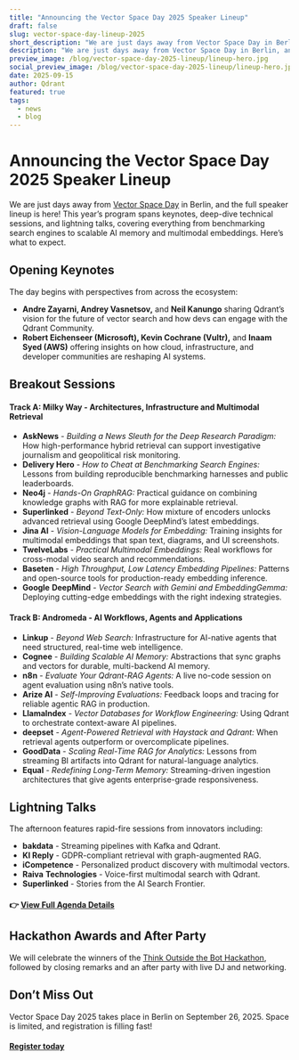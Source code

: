 ```yaml
---
title: "Announcing the Vector Space Day 2025 Speaker Lineup"
draft: false
slug: vector-space-day-lineup-2025
short_description: "We are just days away from Vector Space Day in Berlin, and the full speaker lineup is here! "
description: "We are just days away from Vector Space Day in Berlin, and the full speaker lineup is here! This year’s program spans keynotes, deep-dive technical sessions, and lightning talks, covering everything from benchmarking search engines to scalable AI memory and multimodal embeddings."
preview_image: /blog/vector-space-day-2025-lineup/lineup-hero.jpg
social_preview_image: /blog/vector-space-day-2025-lineup/lineup-hero.jpg
date: 2025-09-15
author: Qdrant
featured: true
tags:
  - news
  - blog
---
```


# Announcing the Vector Space Day 2025 Speaker Lineup

We are just days away from [Vector Space Day](https://luma.com/p7w9uqtz) in Berlin, and the full speaker lineup is here\! This year’s program spans keynotes, deep-dive technical sessions, and lightning talks, covering everything from benchmarking search engines to scalable AI memory and multimodal embeddings. Here’s what to expect.

## Opening Keynotes

The day begins with perspectives from across the ecosystem:

* **Andre Zayarni, Andrey Vasnetsov,** and **Neil Kanungo** sharing Qdrant’s vision for the future of vector search and how devs can engage with the Qdrant Community.  
* **Robert Eichenseer (Microsoft), Kevin Cochrane (Vultr),** and **Inaam Syed (AWS)** offering insights on how cloud, infrastructure, and developer communities are reshaping AI systems.

## Breakout Sessions

#### Track A: Milky Way \- Architectures, Infrastructure and Multimodal Retrieval

* **AskNews** \- *Building a News Sleuth for the Deep Research Paradigm:* How high-performance hybrid retrieval can support investigative journalism and geopolitical risk monitoring.  
* **Delivery Hero** \- *How to Cheat at Benchmarking Search Engines:* Lessons from building reproducible benchmarking harnesses and public leaderboards.  
* **Neo4j** \- *Hands-On GraphRAG:* Practical guidance on combining knowledge graphs with RAG for more explainable retrieval.  
* **Superlinked** \- *Beyond Text-Only:* How mixture of encoders unlocks advanced retrieval using Google DeepMind’s latest embeddings.  
* **Jina AI** \- *Vision-Language Models for Embedding:* Training insights for multimodal embeddings that span text, diagrams, and UI screenshots.  
* **TwelveLabs** \- *Practical Multimodal Embeddings:* Real workflows for cross-modal video search and recommendations.  
* **Baseten** \- *High Throughput, Low Latency Embedding Pipelines:* Patterns and open-source tools for production-ready embedding inference.  
* **Google** **DeepMind** \- *Vector Search with Gemini and EmbeddingGemma:* Deploying cutting-edge embeddings with the right indexing strategies.

#### Track B: Andromeda \- AI Workflows, Agents and Applications

* **Linkup** \- *Beyond Web Search:* Infrastructure for AI-native agents that need structured, real-time web intelligence.  
* **Cognee** \- *Building Scalable AI Memory:* Abstractions that sync graphs and vectors for durable, multi-backend AI memory.  
* **n8n** \- *Evaluate Your Qdrant-RAG Agents:* A live no-code session on agent evaluation using n8n’s native tools.  
* **Arize AI** \- *Self-Improving Evaluations:* Feedback loops and tracing for reliable agentic RAG in production.  
* **LlamaIndex** \- *Vector Databases for Workflow Engineering:* Using Qdrant to orchestrate context-aware AI pipelines.  
* **deepset** \- *Agent-Powered Retrieval with Haystack and Qdrant:* When retrieval agents outperform or overcomplicate pipelines.  
* **GoodData** \- *Scaling Real-Time RAG for Analytics:* Lessons from streaming BI artifacts into Qdrant for natural-language analytics.  
* **Equal** \- *Redefining Long-Term Memory:* Streaming-driven ingestion architectures that give agents enterprise-grade responsiveness.

## Lightning Talks

The afternoon features rapid-fire sessions from innovators including:

* **bakdata** \- Streaming pipelines with Kafka and Qdrant.  
* **KI Reply** \- GDPR-compliant retrieval with graph-augmented RAG.  
* **iCompetence** \- Personalized product discovery with multimodal vectors.  
* **Raiva** **Technologies** \- Voice-first multimodal search with Qdrant.  
* **Superlinked** \- Stories from the AI Search Frontier.

#### 👉 [**View Full Agenda Details**](https://try.qdrant.tech/hubfs/VSD-2025-program.pdf)

## Hackathon Awards and After Party

We will celebrate the winners of the [Think Outside the Bot Hackathon](https://try.qdrant.tech/hackathon-2025), followed by closing remarks and an after party with live DJ and networking.

## Don’t Miss Out

Vector Space Day 2025 takes place in Berlin on September 26, 2025\. Space is limited, and registration is filling fast\!

#### [**Register today**](https://luma.com/p7w9uqtz)

